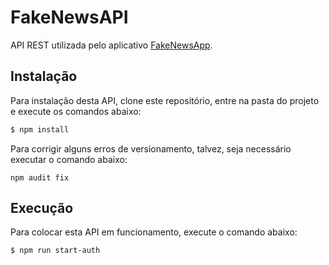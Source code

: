 # FakeNewsAPI

API REST utilizada pelo aplicativo [FakeNewsApp](https://github.com/gcc132-mis/fakenewsapp).

## Instalação

Para instalação desta API, clone este repositório, entre na pasta do projeto e execute os comandos abaixo:

```bash
$ npm install
```

Para corrigir alguns erros de versionamento, talvez, seja necessário executar o comando abaixo:

```
npm audit fix
```

## Execução

Para colocar esta API em funcionamento, execute o comando abaixo:

```bash
$ npm run start-auth
```